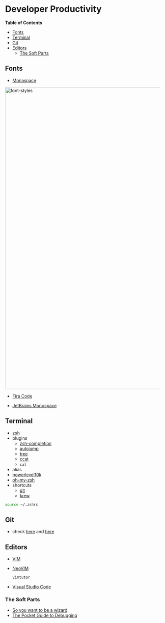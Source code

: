 # Developer Productivity <!-- omit in toc -->

**Table of Contents**

- [Fonts](#fonts)
- [Terminal](#terminal)
- [Git](#git)
- [Editors](#editors)
  - [The Soft Parts](#the-soft-parts)

## Fonts

- [Monaspace](https://monaspace.githubnext.com/?fbclid=IwZXh0bgNhZW0CMTEAAR3EO3yFjT9oZzBcmbYgQ7dkhwHOFrXFaCvQpR525xZP11Z--8GXI3r4Yu4_aem_ZmFrZWR1bW15MTZieXRlcw "https://monaspace.githubnext.com/?fbclid=IwZXh0bgNhZW0CMTEAAR3EO3yFjT9oZzBcmbYgQ7dkhwHOFrXFaCvQpR525xZP11Z--8GXI3r4Yu4_aem_ZmFrZWR1bW15MTZieXRlcw")

<img width="983" alt="font-styles" src="https://github.com/adamwan-nexplore/guidebook-nxp-hk/assets/124669872/c84e993a-4c08-47a9-9ebd-27484ed8bd8a">

- [Fira Code](https://github.com/tonsky/FiraCode "https://github.com/tonsky/FiraCode")

- [JetBrains Monospace](https://www.jetbrains.com/lp/mono "https://www.jetbrains.com/lp/mono")

## Terminal

- [zsh](https://www.zsh.org "https://www.zsh.org")
- plugins
  - [zsh-completion](https://github.com/zsh-users/zsh-completions "https://github.com/zsh-users/zsh-completions")
  - [autojump](https://github.com/wting/autojump "https://github.com/wting/autojump")
  - [tree](<https://en.wikipedia.org/wiki/Tree_(command)>)
  - [ccat](https://github.com/owenthereal/ccat)
  - `cal`
- alias
- [powerlevel10k](https://github.com/romkatv/powerlevel10k "https://github.com/romkatv/powerlevel10k")
- [oh-my-zsh](https://ohmyz.sh "https://ohmyz.sh")
- shortcuts
  - [git](https://kapeli.com/cheat_sheets/Oh-My-Zsh_Git.docset/Contents/Resources/Documents/index "https://kapeli.com/cheat_sheets/Oh-My-Zsh_Git.docset/Contents/Resources/Documents/index")
  - [krew](../how-we-operate/kubernetes-admin.md "../how-we-operate/kubernetes-admin.md")

```bash
source ~/.zshrc
```

## Git

- check [here](../how-we-develop/github.md) and [here](../how-we-develop/git-workflow.md)

## Editors

- [VIM](https://www.vim.org "https://www.vim.org")
- [NeoVIM](https://neovim.io "https://neovim.io")

  ```bash
  vimtutor
  ```
- [Visual Studio Code](../what-we-use/vs-code.md)

### The Soft Parts

- [So you want to be a wizard](https://wizardzines.com/zines/wizard "https://wizardzines.com/zines/wizard")
- [The Pocket Guide to Debugging](https://wizardzines.com/zines/debugging-guide "https://wizardzines.com/zines/debugging-guide")


